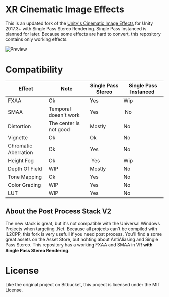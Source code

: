 # XR Cinematic Image Effects
This is an updated fork of the [Unity's Cinematic Image Effects](https://bitbucket.org/Unity-Technologies/cinematic-image-effects) for Unity 2017.3+ with Single Pass Stereo Rendering. Single Pass Instanced is planned for later. Because some effects are hard to convert, this repository contains only working effects.

![Preview](https://github.com/demonixis/XRCinematicImageEffects/blob/master/Images/preview.png)

# Compatibility
| Effect | Note |Single Pass Stereo | Single Pass Instanced |
|--------|------|-------------------|-----------------------|
| FXAA | Ok | Yes | Wip |
| SMAA | Temporal doesn't work | Yes | No |
| Distortion | The center is not good | Mostly | No |
| Vignette | Ok | Ok | No |
| Chromatic Aberration | Ok | Yes | No |
| Height Fog | Ok | Yes | Wip |
| Depth Of Field | WIP | Mostly | No |
| Tone Mapping | Ok | Yes | No |
| Color Grading | WIP | Yes | No |
| LUT | WIP | Yes | No |

## About the Post Process Stack V2
The new stack is great, but it's not compatible with the Universal Windows Projects when targeting .Net. Because all projects can't be compiled with IL2CPP, this fork is very usefull if you need post process. You'll find a some great assets on the Asset Store, but nohting about AntiAliasing and Single Pass Stereo. This repository has a working FXAA and SMAA in VR **with Single Pass Stereo Rendering**.

# License
Like the original project on Bitbucket, this project is licensed under the MIT License.
